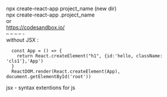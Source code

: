 
npx create-react-app project_name (new dir) <br />
npx create-react-app .project_name <br />
or <br/>
https://codesandbox.io/ <br />
– – – – - <br />
without JSX :
  ```
    const App = () => {
      return React.createElement("h1", {id:'hello, className: 'cls1'},'App')
    }
    ReactDOM.render(React.createElement(App), document.getElementById('root'))
  ```
jsx - syntax extentions for js

